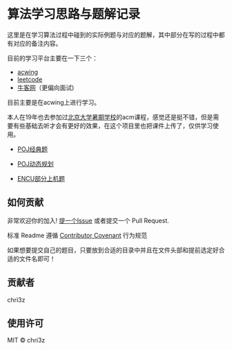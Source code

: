 # 算法学习思路与题解记录

这里是在学习算法过程中碰到的实际例题与对应的题解，其中部分在写的过程中都有对应的备注内容。

目前的学习平台主要在一下三个：
- [acwing]( https://www.acwing.com/)
- [leetcode](https://leetcode-cn.com/?utm_source=LCUS&amp;utm_medium=banner_redirect&amp;utm_campaign=transfer2china)
- [牛客网]( https://www.nowcoder.com/)（更偏向面试)

目前主要是在acwing上进行学习。

本人在19年也去参加过[北京大学暑期学校](http://acm.pku.edu.cn/summerschool/pku_acm_train.html)的acm课程，感觉还是挺不错，但是需要有些基础去听才会有更好的效果，在这个项目里也把课件上传了，仅供学习使用。

- [POJ经典题](https://blog.csdn.net/Honeycomb_1/article/details/79267290)

- [POJ动态规划](https://blog.csdn.net/y990041769/article/details/24388913?utm_medium=distribute.pc_relevant.none-task-blog-BlogCommendFromMachineLearnPai2-1.nonecase&depth_1-utm_source=distribute.pc_relevant.none-task-blog-BlogCommendFromMachineLearnPai2-1.nonecase)

- [ENCU部分上机题](https://blog.csdn.net/sinat_38863494/article/details/79977207)

## 如何贡献

非常欢迎你的加入! [提一个Issue](https://github.com/chris3will/algorithmStudy/issues/new) 或者提交一个 Pull Request.

标准 Readme 遵循 [Contributor Covenant](http://contributor-covenant.org/version/1/3/0/) 行为规范

如果想要提交自己的题目，只要放到合适的目录中并且在文件头部和提前选定好合适的文件名即可！

## 贡献者

chri3z

## 使用许可

MIT © chri3z
